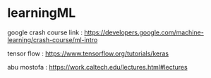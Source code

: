 # learningML

google crash course link : https://developers.google.com/machine-learning/crash-course/ml-intro

tensor flow : https://www.tensorflow.org/tutorials/keras

abu mostofa : https://work.caltech.edu/lectures.html#lectures
